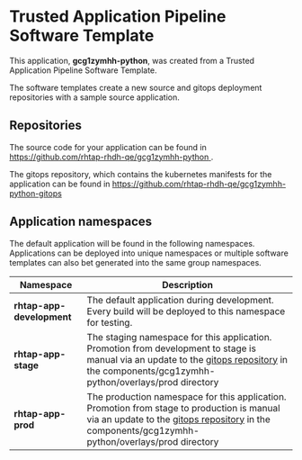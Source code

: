 # Trusted Application Pipeline Software Template

This application, **gcg1zymhh-python**, was created from a Trusted Application Pipeline Software Template.

The software templates create a new source and gitops deployment repositories with a sample source application. 

## Repositories

The source code for your application can be found in [https://github.com/rhtap-rhdh-qe/gcg1zymhh-python ](https://github.com/rhtap-rhdh-qe/gcg1zymhh-python ).
 
The gitops repository, which contains the kubernetes manifests for the application can be found in 
[https://github.com/rhtap-rhdh-qe/gcg1zymhh-python-gitops ](https://github.com/rhtap-rhdh-qe/gcg1zymhh-python-gitops ) 

## Application namespaces 

The default application will be found in the following namespaces. Applications can be deployed into unique namespaces or multiple software templates can also bet generated into the same group namespaces.  

|  Namespace   |  Description   |  
| -------- | -------- |   
| **rhtap-app-development** | The default application during development. Every build will be deployed to this namespace for testing. | 
| **rhtap-app-stage** | The staging namespace for this application. Promotion from development to stage is manual via an update to the [gitops repository](https://github.com/rhtap-rhdh-qe/gcg1zymhh-python-gitops ) in the components/gcg1zymhh-python/overlays/prod directory |  
| **rhtap-app-prod** | The production namespace for this application. Promotion from stage to production is manual via an update to the [gitops repository](https://github.com/rhtap-rhdh-qe/gcg1zymhh-python-gitops ) in the components/gcg1zymhh-python/overlays/prod directory | 